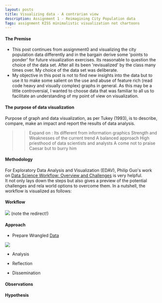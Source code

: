 ```yaml
---
layout: posts
title: Visualizing data - A contrarian view
description: Assignment 1 - Reimagining City Population data
Tags: assignment KISS minimalistic visualization not chartoons
---
```


#### The Premise
* This post continues from assignment0 and visualizing the city population data differently and in the bargain derive some 'points to ponder' for future visualization exercises.  Its reasonable to question the choice of the data set.  After all its been 'revisualized' by the class many times over.  My choice of the data set was deliberate.  
* My objective in this post is not to find new insights into the data but to use it to make some salient on the use and abuse of feature rich (read code heavy and visually complex) graphs in general. 
As this may be a little controversial, I wanted to choose data that was familiar to all us to facilitate an understanding of my point of view on visualization.

#### The purpose of data visualization
Purpose of graph and data visualization, as per Tukey (1993), is to describe, compare, make an impact and report the results of data analysis. 

>> Expand on :
Its different from information graphics
Strength and Weaknesses of the current trend
A balanced approach
High priesthood of data scientists and analysts
A come not to praise Caesar but to burry him

#### Methodology
For Exploratory Data Analysis and Visualization (EDAV), Philip Guo's work on [Data Science Workflow: Overview and Challenges](http://cacm.acm.org/blogs/blog-cacm/169199-data-science-workflow-overview-and-challenges/fulltext) is very helpful.  
It not only lays down the steps but also gives a preview of the potential challenges and rela world options to overcome them.  In a nutshell, the workflow is visualized as follows:

#### Workflow
[![](http://cacm.acm.org/system/assets/0001/3678/rp-overview.jpg)](http://cacm.acm.org/blogs/blog-cacm/169199-data-science-workflow-overview-and-challenges/fulltext) 
(note the redirect!)

#### Approach

* Prepare
Wrangled [Data](http://public.tableausoftware.com/views/City_Population_Trend/Data?:embed=y&:display_count=no)

[![](http://github.com/mayankmisra/edav/blob/gh-pages/assets/mm3557-cp-hw1-data.png)](http://public.tableausoftware.com/views/City_Population_Trend/Data?:embed=y&:display_count=no)

* Analysis

* Reflection

* Dissemination

#### Observations

#### Hypothesis



